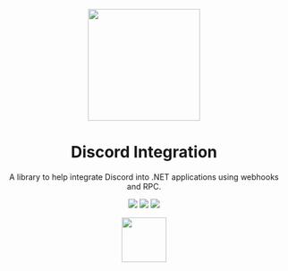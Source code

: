 <p align="center">
   <img src="https://user-images.githubusercontent.com/91763194/209483135-5e21f4f3-f452-4501-b567-c66d1dd97921.png" width=200 height=200</img>
</p>
<h1 align="center">Discord Integration</h1>
<p align = "center">A library to help integrate Discord into .NET applications using webhooks and RPC.</p>
<p align = "center">
   <a href="https://github.com/BujjuIsDumb/DiscordIntegration/issues"><img src="https://img.shields.io/github/issues/BujjuIsDumb/DiscordIntegration"></a>
   <a href="https://github.com/BujjuIsDumb/DiscordIntegration/commits/master"><img src="https://img.shields.io/github/last-commit/BujjuIsDumb/DiscordIntegration?color=%23fc8803"></a>
   <a href="https://github.com/BujjuIsDumb/DiscordIntegration/blob/master/LICENSE"><img src="https://img.shields.io/github/license/BujjuIsDumb/DiscordIntegration"></a>
</p>
<p align="center">
   <a href="https://www.nuget.org/packages/DiscordIntegration/"><img src="https://img.shields.io/badge/Install-blue" width=80></a>
</p>
